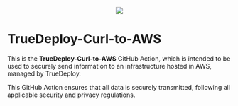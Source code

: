 <p align="center">
  <img src="https://user-images.githubusercontent.com/44439128/217040157-abdab948-1064-4e4c-a889-98aa658b29b6.png">
</p>

# TrueDeploy-Curl-to-AWS

This is the **TrueDeploy-Curl-to-AWS** GitHub Action, which is intended to be used to securely send information to an infrastructure hosted in AWS, managed by TrueDeploy. 

This GitHub Action ensures that all data is securely transmitted, following all applicable security and privacy regulations.

